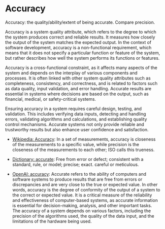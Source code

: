 # Accuracy

Accuracy: the quality/ability/extent of being accurate. Compare precision.

<span data-chatgpt-prompt="explain accuracy (system quality attribute, cross-functional constraint, non-functional requirement)">Accuracy is a system quality attribute, which refers to the degree to which the system produces correct and reliable results. It measures how closely the output of the system matches the expected output. In the context of software development, accuracy is a non-functional requirement, which means that it does not specify a particular function or feature of the system, but rather describes how well the system performs its functions or features.

Accuracy is a cross-functional constraint, as it affects many aspects of the system and depends on the interplay of various components and processes. It is often linked with other system quality attributes such as completeness, consistency, and correctness, and is related to factors such as data quality, input validation, and error handling. Accurate results are essential in systems where decisions are based on the output, such as financial, medical, or safety-critical systems.

Ensuring accuracy in a system requires careful design, testing, and validation. This includes verifying data inputs, detecting and handling errors, validating algorithms and calculations, and establishing quality control mechanisms. Accurate systems not only provide reliable and trustworthy results but also enhance user confidence and satisfaction.</span>

* [Wikipedia: Accuracy](https://wikipedia.org/wiki/Accuracy): In a set of measurements, accuracy is closeness of the measurements to a specific value, while precision is the closeness of the measurements to each other; ISO calls this trueness.

* [Dictionary: accurate](https://www.dictionary.com/browse/accurate): Free from error or defect; consistent with a standard, rule, or model; precise; exact. careful or meticulous.

* [OpenAI: accuracy](https:://openai.com): <span data-chatgpt-prompt="define accuracy (computers and software)">Accurate refers to the ability of computers and software systems to produce results that are free from errors or discrepancies and are very close to the true or expected value. In other words, accuracy is the degree of conformity of the output of a system to the correct or expected value. It is a critical measure of the reliability and effectiveness of computer-based systems, as accurate information is essential for decision-making, analysis, and other important tasks. The accuracy of a system depends on various factors, including the precision of the algorithms used, the quality of the data input, and the limitations of the hardware being used.</span>

